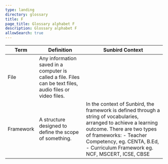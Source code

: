 ```yaml
---
type: landing
directory: glossary
title: F
page_title: Glossary alphabet F
description: Glossary alphabet F
allowSearch: true
---
```

Term | Definition |Sunbird Context
-----|------------|-----------------
File  |Any information saved in a computer is called a file. Files can be text files, audio files or video files.  |
Framework |A structure designed to define the scope of something.   |In the context of Sunbird, the framework is defined through a string of vocabularies, arranged to achieve a learning outcome. There are two types of frameworks: - Teacher Competency, eg. CENTA, B.Ed, - Curriculum Framework  eg. NCF, MSCERT, ICSE, CBSE

